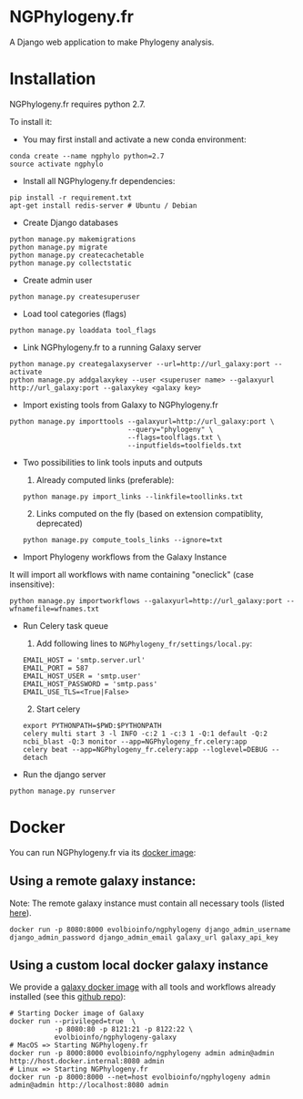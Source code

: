 # NGPhylogeny.fr


A Django web application to make Phylogeny analysis.

# Installation

NGPhylogeny.fr requires python 2.7.

To install it:

* You may first install and activate a new conda environment:

```
conda create --name ngphylo python=2.7
source activate ngphylo
```

* Install all NGPhylogeny.fr dependencies:

```
pip install -r requirement.txt
apt-get install redis-server # Ubuntu / Debian
```

* Create Django databases

```
python manage.py makemigrations
python manage.py migrate
python manage.py createcachetable
python manage.py collectstatic
```

* Create admin user

```
python manage.py createsuperuser
```

* Load tool categories (flags)

```
python manage.py loaddata tool_flags
```

* Link NGPhylogeny.fr to a running Galaxy server

```
python manage.py creategalaxyserver --url=http://url_galaxy:port --activate
python manage.py addgalaxykey --user <superuser name> --galaxyurl http://url_galaxy:port --galaxykey <galaxy key>
```

* Import existing tools from Galaxy to NGPhylogeny.fr

```
python manage.py importtools --galaxyurl=http://url_galaxy:port \
                             --query="phylogeny" \
                             --flags=toolflags.txt \
                             --inputfields=toolfields.txt
```

* Two possibilities to link tools inputs and outputs

  1. Already computed links (preferable):

  ```
  python manage.py import_links --linkfile=toollinks.txt
  ```

  2. Links computed on the fly (based on extension compatiblity, deprecated)

  ```
  python manage.py compute_tools_links --ignore=txt
  ```
* Import Phylogeny workflows from the Galaxy Instance

It will import all workflows with name containing "oneclick" (case insensitive):
```
python manage.py importworkflows --galaxyurl=http://url_galaxy:port --wfnamefile=wfnames.txt
```

* Run Celery task queue

	1. Add following lines to `NGPhylogeny_fr/settings/local.py`:
	```
	EMAIL_HOST = 'smtp.server.url'
	EMAIL_PORT = 587
	EMAIL_HOST_USER = 'smtp.user'
	EMAIL_HOST_PASSWORD = 'smtp.pass'
	EMAIL_USE_TLS=<True|False>
	```

	2. Start celery
	```
	export PYTHONPATH=$PWD:$PYTHONPATH
	celery multi start 3 -l INFO -c:2 1 -c:3 1 -Q:1 default -Q:2 ncbi_blast -Q:3 monitor --app=NGPhylogeny_fr.celery:app
	celery beat --app=NGPhylogeny_fr.celery:app --loglevel=DEBUG --detach
	```

* Run the django server

```
python manage.py runserver
```

# Docker

You can run NGPhylogeny.fr via its [docker image](https://hub.docker.com/r/evolbioinfo/ngphylogeny/):

## Using a remote galaxy instance:

Note: The remote galaxy instance must contain all necessary tools (listed [here](toolflags.txt)).

```
docker run -p 8080:8000 evolbioinfo/ngphylogeny django_admin_username django_admin_password django_admin_email galaxy_url galaxy_api_key
```

## Using a custom local docker galaxy instance
We provide a [galaxy docker image](https://hub.docker.com/r/evolbioinfo/ngphylogeny-galaxy/) with all tools and workflows already installed (see this [github repo](https://github.com/C3BI-pasteur-fr/ngphylogeny-galaxy)):

```
# Starting Docker image of Galaxy
docker run --privileged=true  \
           -p 8080:80 -p 8121:21 -p 8122:22 \
           evolbioinfo/ngphylogeny-galaxy
# MacOS => Starting NGPhylogeny.fr 
docker run -p 8000:8000 evolbioinfo/ngphylogeny admin admin@admin http://host.docker.internal:8080 admin
# Linux => Starting NGPhylogeny.fr
docker run -p 8000:8000 --net=host evolbioinfo/ngphylogeny admin admin@admin http://localhost:8080 admin
```
